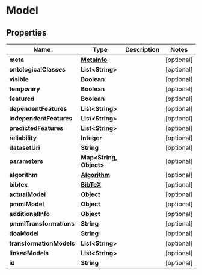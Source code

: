 
# Model

## Properties
Name | Type | Description | Notes
------------ | ------------- | ------------- | -------------
**meta** | [**MetaInfo**](MetaInfo.md) |  |  [optional]
**ontologicalClasses** | **List&lt;String&gt;** |  |  [optional]
**visible** | **Boolean** |  |  [optional]
**temporary** | **Boolean** |  |  [optional]
**featured** | **Boolean** |  |  [optional]
**dependentFeatures** | **List&lt;String&gt;** |  |  [optional]
**independentFeatures** | **List&lt;String&gt;** |  |  [optional]
**predictedFeatures** | **List&lt;String&gt;** |  |  [optional]
**reliability** | **Integer** |  |  [optional]
**datasetUri** | **String** |  |  [optional]
**parameters** | **Map&lt;String, Object&gt;** |  |  [optional]
**algorithm** | [**Algorithm**](Algorithm.md) |  |  [optional]
**bibtex** | [**BibTeX**](BibTeX.md) |  |  [optional]
**actualModel** | **Object** |  |  [optional]
**pmmlModel** | **Object** |  |  [optional]
**additionalInfo** | **Object** |  |  [optional]
**pmmlTransformations** | **String** |  |  [optional]
**doaModel** | **String** |  |  [optional]
**transformationModels** | **List&lt;String&gt;** |  |  [optional]
**linkedModels** | **List&lt;String&gt;** |  |  [optional]
**id** | **String** |  |  [optional]



